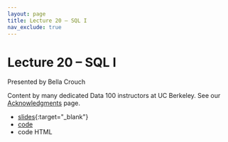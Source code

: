 ```yaml
---
layout: page
title: Lecture 20 – SQL I
nav_exclude: true
---
```


# Lecture 20 – SQL I

Presented by Bella Crouch

Content by many dedicated Data 100 instructors at UC Berkeley. See our [Acknowledgments](../../acks) page.

- [slides](https://docs.google.com/presentation/d/1QB3Pzjh-3O_3AWCPFec1zh9fh0xOEWZ4pO-Nii8bQ0A/edit?usp=sharing){:target="_blank"}
- [code](https://data100-jl4.datahub.berkeley.edu/hub/user-redirect/git-pull?repo=https%3A%2F%2Fgithub.com%2FDS-100%2Fsu23-materials&branch=main&urlpath=lab%2Ftree%2Fsu23-materials%2Flec%2Flec20%2Flec20.ipynb)
- code HTML
